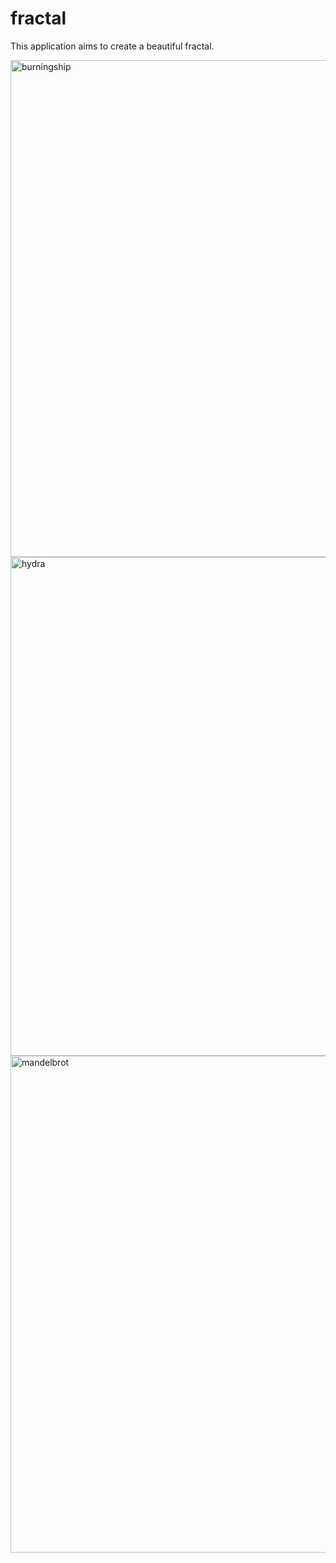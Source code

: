 # fractal
This application aims to create a beautiful fractal.

<img width="795" alt="burningship" src="https://user-images.githubusercontent.com/33889438/44557900-e68d0500-a6f5-11e8-85fa-96f1bb6d2ac1.png">

<img width="798" alt="hydra" src="https://user-images.githubusercontent.com/33889438/44557901-e68d0500-a6f5-11e8-902c-8384fa0e3106.png">

<img width="795" alt="mandelbrot" src="https://user-images.githubusercontent.com/33889438/44557902-e68d0500-a6f5-11e8-8156-0ebcc3fb2aaa.png">
